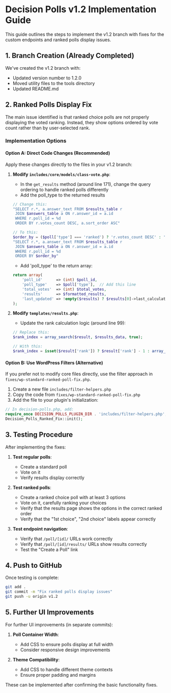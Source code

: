 # Decision Polls v1.2 Implementation Guide

This guide outlines the steps to implement the v1.2 branch with fixes for the custom endpoints and ranked polls display issues.

## 1. Branch Creation (Already Completed)

We've created the v1.2 branch with:
- Updated version number to 1.2.0
- Moved utility files to the tools directory
- Updated README.md

## 2. Ranked Polls Display Fix

The main issue identified is that ranked choice polls are not properly displaying the voted ranking. Instead, they show options ordered by vote count rather than by user-selected rank.

### Implementation Options

#### Option A: Direct Code Changes (Recommended)

Apply these changes directly to the files in your v1.2 branch:

1. **Modify `includes/core/models/class-vote.php`**:
   - In the `get_results` method (around line 171), change the query ordering to handle ranked polls differently
   - Add the poll_type to the returned results

   ```php
   // Change this:
   "SELECT r.*, a.answer_text FROM $results_table r
    JOIN $answers_table a ON r.answer_id = a.id
    WHERE r.poll_id = %d
    ORDER BY r.votes_count DESC, a.sort_order ASC"

   // To this:
   $order_by = ($poll['type'] === 'ranked') ? 'r.votes_count DESC' : 'r.votes_count DESC, a.sort_order ASC';
   "SELECT r.*, a.answer_text FROM $results_table r
    JOIN $answers_table a ON r.answer_id = a.id
    WHERE r.poll_id = %d
    ORDER BY $order_by"
   ```

   - Add 'poll_type' to the return array:
   ```php
   return array(
       'poll_id'      => (int) $poll_id,
       'poll_type'    => $poll['type'],  // Add this line
       'total_votes'  => (int) $total_votes,
       'results'      => $formatted_results,
       'last_updated' => !empty($results) ? $results[0]->last_calculated : current_time('mysql'),
   );
   ```

2. **Modify `templates/results.php`**:
   - Update the rank calculation logic (around line 99):
   ```php
   // Replace this:
   $rank_index = array_search($result, $results_data, true);

   // With this:
   $rank_index = isset($result['rank']) ? $result['rank'] - 1 : array_search($result, $results_data, true);
   ```

#### Option B: Use WordPress Filters (Alternative)

If you prefer not to modify core files directly, use the filter approach in `fixes/wp-standard-ranked-poll-fix.php`.

1. Create a new file `includes/filter-helpers.php`
2. Copy the code from `fixes/wp-standard-ranked-poll-fix.php`
3. Add the file to your plugin's initialization:

```php
// In decision-polls.php, add:
require_once DECISION_POLLS_PLUGIN_DIR . 'includes/filter-helpers.php';
Decision_Polls_Ranked_Fix::init();
```

## 3. Testing Procedure

After implementing the fixes:

1. **Test regular polls**:
   - Create a standard poll
   - Vote on it
   - Verify results display correctly

2. **Test ranked polls**:
   - Create a ranked choice poll with at least 3 options
   - Vote on it, carefully ranking your choices
   - Verify that the results page shows the options in the correct ranked order
   - Verify that the "1st choice", "2nd choice" labels appear correctly

3. **Test endpoint navigation**:
   - Verify that `/poll/[id]/` URLs work correctly
   - Verify that `/poll/[id]/results/` URLs show results correctly
   - Test the "Create a Poll" link

## 4. Push to GitHub

Once testing is complete:

```bash
git add .
git commit -m "Fix ranked polls display issues"
git push -u origin v1.2
```

## 5. Further UI Improvements

For further UI improvements (in separate commits):

1. **Poll Container Width**:
   - Add CSS to ensure polls display at full width
   - Consider responsive design improvements

2. **Theme Compatibility**:
   - Add CSS to handle different theme contexts
   - Ensure proper padding and margins

These can be implemented after confirming the basic functionality fixes.
